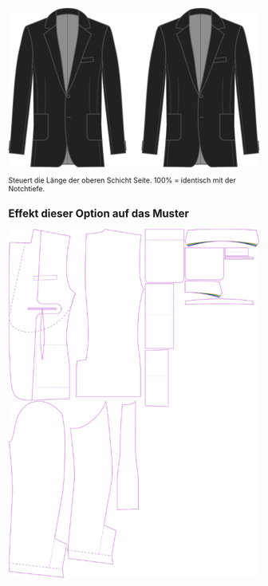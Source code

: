 
![Kragenrückkehr](collarnotchreturn.svg)

Steuert die Länge der oberen Schicht Seite. 100% = identisch mit der Notchtiefe.


## Effekt dieser Option auf das Muster
![Dieses Bild zeigt den Effekt dieser Option, indem es mehrere Varianten überlagert, die einen anderen Wert für diese Option haben](jaeger_collarnotchreturn_sample.svg "Effekt dieser Option auf das Muster")